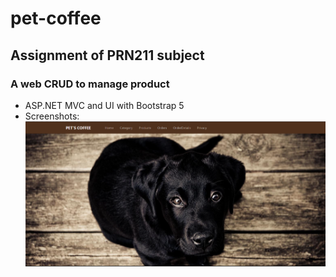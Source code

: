 # pet-coffee
## Assignment of PRN211 subject
### A web CRUD to manage product 
* ASP.NET MVC and UI with Bootstrap 5
* Screenshots:
![Demo of web!](https://github.com/ltphuoc/pet-coffee/blob/main/screenshots/Screenshot%202022-04-05%20001320.png)
